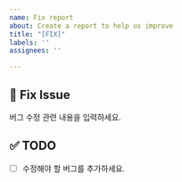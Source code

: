 ```yaml
---
name: Fix report
about: Create a report to help us improve
title: "[FIX]"
labels: ''
assignees: ''

---
```


## 🔨 Fix Issue
버그 수정 관련 내용을 입력하세요.

## ✅ TODO
- [ ] 수정해야 할 버그를 추가하세요.
